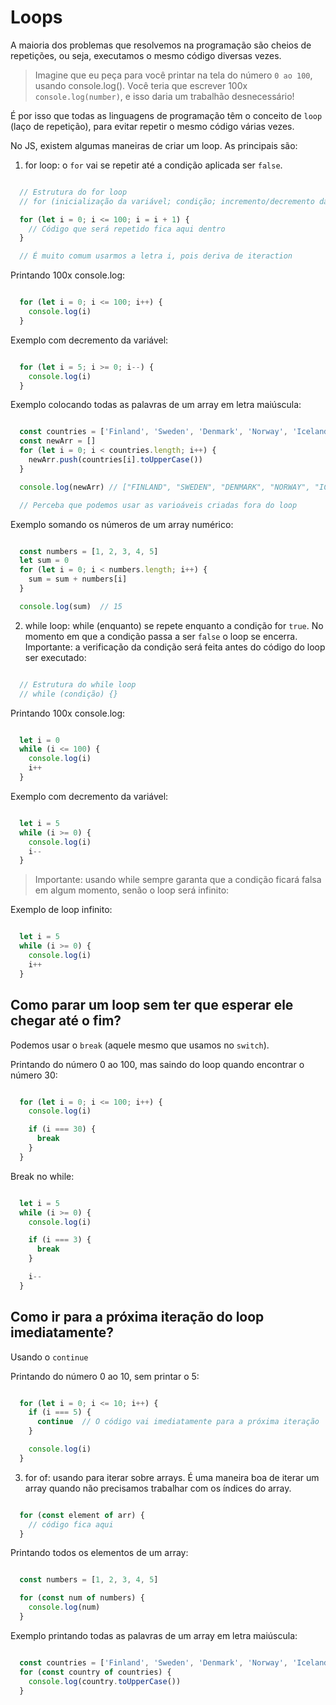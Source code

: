 # Loops

A maioria dos problemas que resolvemos na programação são cheios de repetições, ou seja, executamos o mesmo código diversas vezes.

> Imagine que eu peça para você printar na tela do número `0 ao 100`, usando console.log(). Você teria que escrever 100x `console.log(number)`, e isso daria um trabalhão desnecessário!

É por isso que todas as linguagens de programação têm o conceito de `loop` (laço de repetição), para evitar repetir o mesmo código várias vezes.

No JS, existem algumas maneiras de criar um loop. As principais são:

1) for loop: o `for` vai se repetir até a condição aplicada ser `false`.

```js

  // Estrutura do for loop
  // for (inicialização da variável; condição; incremento/decremento da variável) {}

  for (let i = 0; i <= 100; i = i + 1) {
    // Código que será repetido fica aqui dentro
  }

  // É muito comum usarmos a letra i, pois deriva de iteraction

```

Printando 100x console.log:
```js

  for (let i = 0; i <= 100; i++) {
    console.log(i)
  }

```

Exemplo com decremento da variável:
```js

  for (let i = 5; i >= 0; i--) {
    console.log(i)
  }

```

Exemplo colocando todas as palavras de um array em letra maiúscula:
```js

  const countries = ['Finland', 'Sweden', 'Denmark', 'Norway', 'Iceland']
  const newArr = []
  for (let i = 0; i < countries.length; i++) {
    newArr.push(countries[i].toUpperCase())
  }

  console.log(newArr) // ["FINLAND", "SWEDEN", "DENMARK", "NORWAY", "ICELAND"]

  // Perceba que podemos usar as varioáveis criadas fora do loop

```

Exemplo somando os números de um array numérico:
```js

  const numbers = [1, 2, 3, 4, 5]
  let sum = 0
  for (let i = 0; i < numbers.length; i++) {
    sum = sum + numbers[i]
  }

  console.log(sum)  // 15

```


2) while loop: while (enquanto) se repete enquanto a condição for `true`. No momento em que a condição passa a ser `false` o loop se encerra. Importante: a verificação da condição será feita antes do código do loop ser executado:

```js

  // Estrutura do while loop
  // while (condição) {}

```

Printando 100x console.log:
```js

  let i = 0
  while (i <= 100) {
    console.log(i)
    i++
  }

```

Exemplo com decremento da variável:
```js

  let i = 5
  while (i >= 0) {
    console.log(i)
    i--
  }

```

> Importante: usando while sempre garanta que a condição ficará falsa em algum momento, senão o loop será infinito:

Exemplo de loop infinito:
```js

  let i = 5
  while (i >= 0) {
    console.log(i)
    i++
  }

```

## Como parar um loop sem ter que esperar ele chegar até o fim?
Podemos usar o `break` (aquele mesmo que usamos no `switch`).

Printando do número 0 ao 100, mas saindo do loop quando encontrar o número 30:
```js

  for (let i = 0; i <= 100; i++) {
    console.log(i)

    if (i === 30) {
      break
    }
  }

```

Break no while:
```js

  let i = 5
  while (i >= 0) {
    console.log(i)

    if (i === 3) {
      break
    }

    i--
  }

```


## Como ir para a próxima iteração do loop imediatamente?
Usando o `continue`

Printando do número 0 ao 10, sem printar o 5:
```js

  for (let i = 0; i <= 10; i++) {  
    if (i === 5) {
      continue  // O código vai imediatamente para a próxima iteração
    }

    console.log(i)
  }

```


3) for of: usando para iterar sobre arrays. É uma maneira boa de iterar um array quando não precisamos trabalhar com os índices do array.

```js

  for (const element of arr) {
    // código fica aqui
  }

```

Printando todos os elementos de um array:
```js

  const numbers = [1, 2, 3, 4, 5]

  for (const num of numbers) {
    console.log(num)
  }

```

Exemplo printando todas as palavras de um array em letra maiúscula:
```js

  const countries = ['Finland', 'Sweden', 'Denmark', 'Norway', 'Iceland']
  for (const country of countries) {
    console.log(country.toUpperCase())
  }

```